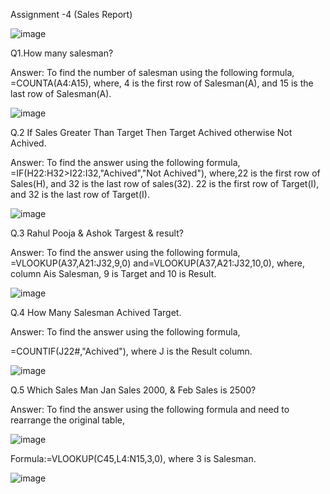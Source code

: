 Assignment -4  (Sales Report)							


![image](https://github.com/sarojinisarkar/Excel-exercises-with-solutions/assets/151612374/f4803db5-c6e3-408d-b2aa-d1a1d9be0b31)

Q1.How many salesman?

Answer:
To find the number of salesman using the following formula,
=COUNTA(A4:A15), where, 4 is the first row of Salesman(A), and 15 is the last row of Salesman(A).


![image](https://github.com/sarojinisarkar/Excel-exercises-with-solutions/assets/151612374/1efd73e2-5c29-4851-a0ef-a393a6146cc7)


Q.2 If Sales Greater Than Target Then Target Achived otherwise Not Achived.

Answer:
To find the answer using the following formula,
=IF(H22:H32>I22:I32,"Achived","Not Achived"), where,22 is the first row of Sales(H), and 32 is the last row of sales(32).
22 is the first row of Target(I), and 32 is the last row of Target(I).


![image](https://github.com/sarojinisarkar/Excel-exercises-with-solutions/assets/151612374/d3f85d49-bfbd-4fae-9876-2907437a0f8a)


Q.3 Rahul Pooja & Ashok Targest & result?

Answer: 
To find the answer using the following formula,
=VLOOKUP(A37,A21:J32,9,0) and=VLOOKUP(A37,A21:J32,10,0), where, column Ais Salesman, 9 is Target and 10 is Result.



![image](https://github.com/sarojinisarkar/Excel-exercises-with-solutions/assets/151612374/e20e614e-50b6-4cfa-8e99-359dc1e00f91)


Q.4 How Many Salesman Achived Target.

Answer: 
To find the answer using the following formula,

=COUNTIF(J22#,"Achived"), where J is the Result column.



![image](https://github.com/sarojinisarkar/Excel-exercises-with-solutions/assets/151612374/d9742c26-918c-48c9-9dca-3074d8cbb47f)


Q.5 Which Sales Man Jan Sales 2000, & Feb Sales is 2500?


Answer: 
To find the answer using the following formula and need to rearrange the original table,


![image](https://github.com/sarojinisarkar/Excel-exercises-with-solutions/assets/151612374/e00cc4a7-592d-4a94-af5e-05e1c54a5412)

Formula:=VLOOKUP(C45,L4:N15,3,0), where 3 is Salesman.


![image](https://github.com/sarojinisarkar/Excel-exercises-with-solutions/assets/151612374/6df32489-3ed2-4e5b-ad08-60831058a9c7)



